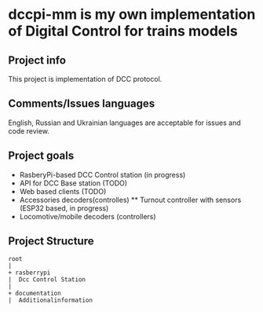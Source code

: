 # dccpi-mm is my own implementation of Digital Control for trains models

## Project info
This project is implementation of DCC protocol.

## Comments/Issues languages
English, Russian and Ukrainian languages are acceptable for issues and code review.

## Project goals
* RasberyPi-based DCC Control station (in progress)
* API for DCC Base station (TODO)
* Web based clients (TODO)
* Accessories decoders(controlles)
** Turnout controller with sensors (ESP32 based, in progress)
* Locomotive/mobile decoders (controllers) 

## Project Structure
```
root
|
+ rasberrypi
|  Dcc Control Station
|
+ documentation
|  Additionalinformation

```

